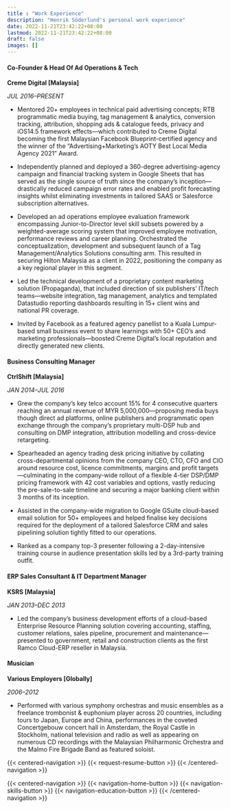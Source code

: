 ```yaml
---
title : "Work Experience"
description: "Henrik Söderlund's personal work experience"
date: 2022-11-21T23:42:22+08:00
lastmod: 2022-11-21T23:42:22+08:00
draft: false
images: []
---
```


#### Co-Founder & Head Of Ad Operations & Tech

**Creme Digital [Malaysia]**

*JUL 2016–PRESENT*

- Mentored 20+ employees in technical paid advertising concepts; RTB programmatic media buying, tag management & analytics, conversion tracking, attribution, shopping ads & catalogue feeds, privacy and iOS14.5 framework effects—which contributed to Creme Digital becoming the first Malaysian Facebook Blueprint-certified agency and the winner of the “Advertising+Marketing’s AOTY Best Local Media Agency 2021” Award.

- Independently planned and deployed a 360-degree advertising-agency campaign and financial tracking system in Google Sheets that has served as the single source of truth since the company’s inception—drastically reduced campaign error rates and enabled profit forecasting insights whilst eliminating investments in tailored SAAS or Salesforce subscription alternatives. 

- Developed an ad operations employee evaluation framework encompassing Junior-to-Director level skill subsets powered by a weighted-average scoring system that improved employee motivation, performance reviews and career planning.
Orchestrated the conceptualization, development and subsequent launch of a Tag Management/Analytics Solutions consulting arm. This resulted in securing Hilton Malaysia as a client in 2022, positioning the company as a key regional player in this segment.

- Led the technical development of a proprietary content marketing solution (Propaganda), that included direction of six publishers’ IT/tech teams—website integration, tag management, analytics and templated Datastudio reporting dashboards resulting in 15+ client wins and national PR coverage.

- Invited by Facebook as a featured agency panellist to a Kuala Lumpur-based small business event to share learnings with 50+ CEO’s and marketing professionals—boosted Creme Digital’s local reputation and directly generated new clients.

#### Business Consulting Manager

**CtrlShift [Malaysia]**

*JAN 2014–JUL 2016*

- Grew the company’s key telco account 15% for 4 consecutive quarters reaching an annual revenue of MYR 5,000,000—proposing media buys though direct ad platforms, online publishers and programmatic open exchange through the company’s proprietary multi-DSP hub and consulting on DMP integration, attribution modelling and cross-device retargeting.

- Spearheaded an agency trading desk pricing initiative by collating cross-departmental opinions from the company CEO, CTO, CFO and CIO around resource cost, licence commitments, margins and profit targets—culminating in the company-wide rollout of a flexible 4-tier DSP/DMP pricing framework with 42 cost variables and options, vastly reducing the pre-sale-to-sale timeline and securing a major banking client within 3 months of its inception.

- Assisted in the company-wide migration to Google GSuite cloud-based email solution for 50+ employees and helped finalise key decisions required for the deployment of a tailored Salesforce CRM and sales pipelining solution tightly fitted to our operations.

- Ranked as a company top-3 presenter following a 2-day-intensive training course in audience presentation skills led by a 3rd-party training outfit.

#### ERP Sales Consultant & IT Department Manager

**KSRS [Malaysia]**

*JAN 2013–DEC 2013*

- Led the company’s business development efforts of a cloud-based Enterprise Resource Planning solution covering accounting, staffing, customer relations, sales pipeline, procurement and maintenance—presented to government, retail and construction clients as the first Ramco Cloud-ERP reseller in Malaysia.

#### Musician

**Various Employers [Globally]**

*2006–2012*

- Performed with various symphony orchestras and music ensembles as a freelance trombonist & euphonium player across 20 countries, including tours to Japan, Europe and China, performances in the coveted Concertgebouw concert hall in Amsterdam, the Royal Castle in Stockholm, national television and radio as well as appearing on numerous CD recordings with the Malaysian Philharmonic Orchestra and the Malmo Fire Brigade Band as featured soloist.

{{< centered-navigation >}}
    {{< request-resume-button >}}
{{< /centered-navigation >}}

{{< centered-navigation >}}
    {{< navigation-home-button >}}
    {{< navigation-skills-button >}}
    {{< navigation-education-button >}}
{{< /centered-navigation >}}
